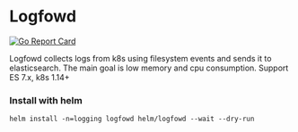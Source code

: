 # Logfowd

[![Go Report Card](https://goreportcard.com/badge/github.com/soulgarden/logfowd)](https://goreportcard.com/report/github.com/soulgarden/logfowd)

Logfowd collects logs from k8s using filesystem events and sends it to elasticsearch. The main goal is low memory and cpu consumption.
Support ES 7.x, k8s 1.14+

### Install with helm

    helm install -n=logging logfowd helm/logfowd --wait --dry-run
